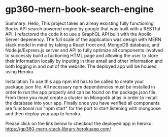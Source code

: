 # gp360-mern-book-search-engine

Summary:
Hello, This project takes an alreay exsisting fully functioning Books API search powered engine by google that was built with a RESTful API. I refactored the code it to use a GraphQL API built with the Apollo Server depenency. The full scale of the application was design with MERN stack model in mind by taking a React front end, MongoDB database, and Node.js/Express.js server and API to fully optimize all components involved to successly build a fuctioning HTML page and allowing the user to store their information locally by inputing in thier email and other information and both logging in and out of the website. The deployed app will be housed
using Heroku.

Installation
To use this app npm init has to be called to create your package.json file.
All necessary npm dependencies must be installed in order to run the app properly and can be found on the package.json file.
From there you must create a cluster on Mongodb atlas in order to install the database into your app.
Finally once you have verified all components are functional run "npm start" for the port to start listening with mongoose and then deploy your app to heroku.

Please click on the link below to checkout the deployed app in heroku:
https://gp360-mern-stack-library.herokuapp.com/